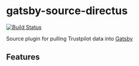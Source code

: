 # gatsby-source-directus
[![Build Status](https://travis-ci.org/iKonrad/gatsby-source-directus.svg?branch=master)](https://travis-ci.org/iKonrad/gatsby-source-directus)

Source plugin for pulling Trustpilot data into [Gatsby](https://github.com/gatsbyjs)


## Features
